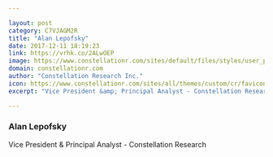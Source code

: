 ```yaml
---

layout: post
category: C7VJAGM2R
title: "Alan Lepofsky"
date: 2017-12-11 18:19:23
link: https://vrhk.co/2ALwOEP
image: https://www.constellationr.com/sites/default/files/styles/user_profile__large_square/public/uploads/alan-headshot-2016.png?itok=JbyOmeJq
domain: constellationr.com
author: "Constellation Research Inc."
icon: https://www.constellationr.com/sites/all/themes/custom/cr/favicon.ico
excerpt: "Vice President &amp; Principal Analyst - Constellation Research"

---
```


### Alan Lepofsky

Vice President &amp; Principal Analyst - Constellation Research